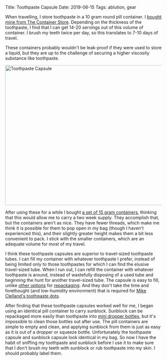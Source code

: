 Title: Toothpaste Capsule
Date: 2019-06-15
Tags: ablution, gear

When travelling, I store toothpaste in a 10 gram round pill container. I [bought mine from The Container Store](https://www.containerstore.com/s/round-pill-box/d?productId=10024522). Depending on the thickness of the toothpaste, I find that I can get 14-20 servings out of this volume of container. I brush my teeth twice per day, so this translates to 7-10 days of travel.

These containers probably wouldn't be leak-proof if they were used to store a liquid, but they are up to the challenge of securing a higher viscosity substance like toothpaste.

<a href="https://www.flickr.com/photos/pigmonkey/48070639582/in/dateposted/" title="Toothpaste Capsule"><img src="https://live.staticflickr.com/65535/48070639582_ccb5893dcf_c.jpg" width="800" height="450" alt="Toothpaste Capsule"></a>

After using these for a while I bought [a set of 15 gram containers](https://www.amazon.com/dp/B01FHT7GOQ/), thinking that this would allow me to carry a two week supply. They accomplish that, but the containers aren't as nice. They have fewer threads, which make me think it is possible for them to pop open in my bag (though I haven't experienced this), and their slightly greater height makes them a bit less convenient to pack. I stick with the smaller containers, which are an adequate volume for most of my travel.

I think these toothpaste capsules are superior to travel-sized toothpaste tubes. I can fill my container with whatever toothpaste I prefer, instead of being limited only to those toothpastes for which I can find the elusive travel-sized tube. When I run out, I can refill the container with whatever toothpaste is around, instead of wastefully disposing of a used tube and beginning the hunt for another travel-sized tube. The capsule is easy to fill, unlike [other options](https://www.youtube.com/watch?v=ITnT9P3JXok) for [repackaging](https://www.toothpaste2go.com/). And they don't take the time and forethought (and low-humidity environment) that is required for [Mike Clelland's toothpaste dots](https://www.itstactical.com/gearcom/load-bearing/trimming-weight-with-toothpaste-dots-for-lightweight-backpacking/).

After finding that these toothpaste capsules worked well for me, I began using an identical pill container to carry sunblock. Sunblock can be repackaged more easily than toothpaste into [mini dropper bottles](https://www.litesmith.com/mini-dropper-bottles/), but it's impossible to clean those bottles out after use. The pill containers are simple to empty and clean, and applying sunblock from them is just as easy as it is out of a dropper or squeeze bottle. Unfortunately the toothpaste capsule and sunblock capsule look identical in my bag. So now I have the habit of sniffing my toothpaste and sunblock before I use it to make sure that I don't brush my teeth with sunblock or rub toothpaste into my skin. I should probably label them.

